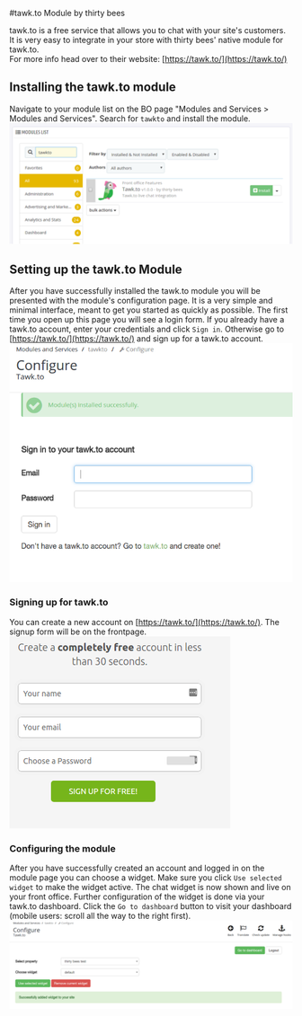 #tawk.to Module by thirty bees

tawk.to is a free service that allows you to chat with your site's customers. It is very easy to integrate in your store with thirty bees' native module for tawk.to.  
For more info head over to their website: [https://tawk.to/](https://tawk.to/)

## Installing the tawk.to module  

Navigate to your module list on the BO page "Modules and Services > Modules and Services". Search for `tawkto` and install the module.
![tawk.to module](../../../thirtybees/images/merchants-guide/native-modules/tawktoinstall.png)

## Setting up the tawk.to Module  

After you have successfully installed the tawk.to module you will be presented with the module's configuration page. It is a very simple and minimal interface, meant to get you started as quickly as possible. 
The first time you open up this page you will see a login form. If you already have a tawk.to account, enter your credentials and click `Sign in`. Otherwise go to [https://tawk.to/](https://tawk.to/) and sign up for a tawk.to account.
![tawk.to first time module page](../../../thirtybees/images/merchants-guide/native-modules/tawktosignup.png)

### Signing up for tawk.to

You can create a new account on [https://tawk.to/](https://tawk.to/). The signup form will be on the frontpage.
![tawk.to sign up form](../../../thirtybees/images/merchants-guide/native-modules/signupformtawkto.png)

### Configuring the module

After you have successfully created an account and logged in on the module page you can choose a widget. Make sure you click `Use selected widget` to make the widget active. The chat widget is now shown and live on your front office. Further configuration of the widget is done via your tawk.to dashboard. Click the `Go to dashboard` button to visit your dashboard (mobile users: scroll all the way to the right first).
![tawk.to fully configured](../../../thirtybees/images/merchants-guide/native-modules/tawktoconfigured.png)

